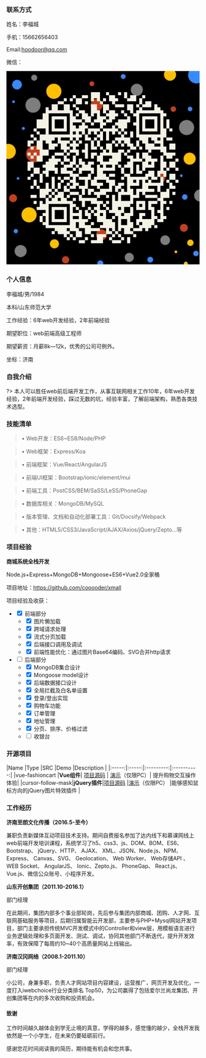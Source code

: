 
### 联系方式
姓名：李福城

手机：15662656403

Email:hoodoor@qq.com

微信：

![微信号](./mmqrcode1502837312718.png)

### 个人信息
李福城/男/1984

本科/山东师范大学

工作经验：6年web开发经验，2年前端经验

期望职位：web前端高级工程师

期望薪资：月薪8k—12k，优秀的公司可例外。

坐标：济南

### 自我介绍
?> 本人可以胜任web前后端开发工作，从事互联网相关工作10年，6年web开发经验，2年前端开发经验，踩过无数的坑，经验丰富，了解前端架构，熟悉各类技术选型。

### 技能清单
>•	Web开发：ES6~ES8/Node/PHP

>•	Web框架：Express/Koa

>•	前端框架：Vue/React/AngularJS

>•	前端UI框架：Bootstrap/ionic/element/mui

>•	前端工具：PostCSS/BEM/SaSS/LeSS/PhoneGap

>•	数据库相关：MongoDB/MySQL

>•	版本管理、文档和自动化部署工具：Git/Docsify/Webpack	

>•	其他：HTML5/CSS3/JavaScript/AJAX/Axios/jQuery/Zepto…等

### 项目经验
**商城系统全栈开发**

Node.js+Express+MongoDB+Mongoose+ES6+Vue2.0全家桶

项目地址：<a href="https://github.com/cooooder/xmall" target="_blank">https://github.com/cooooder/xmall</a>

项目经验及收获：
- <input type="checkbox" checked /> 前端部分
    - <input type="checkbox" checked /> 图片懒加载
    - <input type="checkbox" checked /> 跨域请求处理
    - <input type="checkbox" checked /> 流式分页加载
    - <input type="checkbox" checked /> 后端接口调用及调试
    - <input type="checkbox" checked /> 前端性能优化：通过图片Base64编码、SVG合并http请求
- <input type="checkbox" /> 后端部分
    - <input type="checkbox" checked /> MongoDB集合设计
    - <input type="checkbox" checked /> Mongoose model设计
    - <input type="checkbox" checked /> 后端数据接口设计
    - <input type="checkbox" checked /> 全局拦截及白名单设置
    - <input type="checkbox" checked /> 登录/登出实现
    - <input type="checkbox" checked /> 购物车功能
    - <input type="checkbox" checked /> 订单管理
    - <input type="checkbox" checked /> 地址管理
    - <input type="checkbox" checked /> 分页、排序、价格过滤
    - <input type="checkbox"  /> 收银台

### 开源项目

|Name	|Type |SRC 	|Demo	|Description |
|:-----:|:-----:|:---------:|:----------:|
|vue-fashioncart |**Vue组件**| <a href="https://github.com/cooooder/vue-fashioncart" target="_blank">项目源码</a> | <a href="https://cooooder.github.io/vue-fashioncart/dist/#/" target="_blank">演示</a>（仅限PC）| 提升购物交互操作体验|
|cursor-follow-mask|**jQuery插件**|<a href="https://github.com/cooooder/cursor-follow-mask" target="_blank">项目源码</a> |<a href="https://cooooder.github.io/cursor-follow-mask/" target="_blank">演示</a>（仅限PC） |能够感知鼠标方向的jQuery图片特效插件 |


### 工作经历
**济南至朗文化传播（2016.5-至今）**

兼职负责新媒体互动项目技术支持。期间自费报名参加了达内线下和慕课网线上web前端开发培训课程，系统学习了h5、css3、js、DOM、BOM、ES6、Bootstrap、 jQuery、HTTP、 AJAX、 XML、JSON、Node.js、NPM、 Express、 Canvas、SVG、 Geolocation、 Web Worker、 Web存储API 、 WEB Socket、 AngularJS、 Ionic、Zepto.js、 PhoneGap、 React.js、Vue.js、微信公众账号、小程序开发。

**山东开创集团（2011.10-2016.1）**

部门经理

在此期间，集团内部多个事业部轮岗，先后参与集团内部商城、团购、人才网、互联网基础服务等项目，后期归属智能云开发部，主要参与PHP+Mysql网站开发项目，部门主要承担传统MVC开发模式中的Controller和view层，用模板语言进行业务逻辑处理和多页面开发、测试、调试，协同其他部门不断迭代，提升开发效率，有效保障了每周约10~40个高质量网站上线输出。

**济南汉冈网络（2008.1-2011.10）**

部门经理

小公司，身兼多职，负责人才网站项目内容建设，运营推广，网页开发及优化，一度打入iwebchoice行业分类排名 Top50，为公司赢得了包括爱尔兰尚龙集团、开创集团等在内的多次收购和投资机会。

#### 致谢
工作时间越久越体会到学无止境的真意，学得的越多，感觉懂的越少，全栈开发我依然是一个小学生，在未来仍要砥砺前行。
<p class="typing">感谢您花时间阅读我的简历，期待能有机会和您共事。</p>

